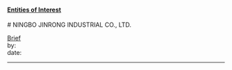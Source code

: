 #### [Entities of Interest](/list.html)
<link rel="stylesheet" type="text/css" href="../../assets/style.css">
# NINGBO JINRONG INDUSTRIAL CO., LTD.

[comment]: <> (Add/Remove information below as you want)
[comment]: <> (Markdown cheatsheet: https://github.com/adam-p/markdown-here/wiki/Markdown-Cheatsheet)
[Brief](Brief.md)  
by:  
date:  

---
[comment]: <> (Add your content here)